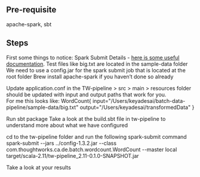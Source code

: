 
## Pre-requisite
apache-spark, sbt

## Steps
First some things to notice:
Spark Submit Details - [here is some useful documentation](https://spark.apache.org/docs/latest/submitting-applications.html).
Test files like big.txt are located in the sample-data folder
We need to use a config.jar for the spark submit job that is located at the root folder
Brew install apache-spark if you haven’t done so already

Update application.conf in the TW-pipeline > src > main > resources folder should be updated with input and output paths that work for you.  
For me this looks like:
WordCount{
 input="/Users/keyadesai/batch-data-pipeline/sample-data/big.txt"
 output="/Users/keyadesai/transformedData"
}

Run sbt package
Take a look at the build.sbt file in tw-pipeline to understand more about what we have configured

cd to the tw-pipeline folder and run the following spark-submit command
spark-submit --jars ../config-1.3.2.jar --class com.thoughtworks.ca.de.batch.wordcount.WordCount --master local target/scala-2.11/tw-pipeline_2.11-0.1.0-SNAPSHOT.jar 

Take a look at your results
